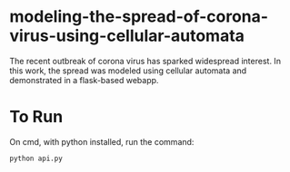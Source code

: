 # modeling-the-spread-of-corona-virus-using-cellular-automata
The recent outbreak of corona virus has sparked widespread interest. In this work, the spread was modeled using cellular automata and demonstrated in a flask-based webapp.

# To Run
On cmd, with python installed, run the command:

<code>python api.py</code>

